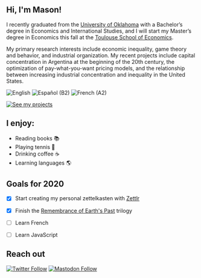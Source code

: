 ## Hi, I'm Mason!

I recently graduated from the [University of Oklahoma](https://www.ou.edu/) with a Bachelor’s degree in Economics and International Studies, and I will start my Master’s degree in Economics this fall at the [Toulouse School of Economics](https://tse-fr.eu/). 

My primary research interests include economic inequality, game theory and behavior, and industrial organization. My recent projects include capital concentration in Argentina at the beginning of the 20th century, the optimization of pay-what-you-want pricing models, and the relationship between increasing industrial concentration and inequality in the United States.


![English](https://img.shields.io/static/v1?label=language&message=English%20%28native%29&color=blue)
![Español (B2)](https://img.shields.io/static/v1?label=language&message=Español%20%28B2%29&color=yellow)
![French (A2)](https://img.shields.io/static/v1?label=language&message=Français%20%28A2%29&color=crimson)

[![See my projects](https://img.shields.io/badge/projects-See%20my%20projects-red)](https://masonrhayes.com/#publications)

## I enjoy:

- Reading books :books:
- Playing tennis :tennis:
- Drinking coffee :coffee:
- Learning languages :earth_americas:

## Goals for 2020

- [x] Start creating my personal zettelkasten with [Zettlr](https://github.com/Zettlr/Zettlr)
- [x] Finish the [Remembrance of Earth's Past](https://en.wikipedia.org/wiki/Remembrance_of_Earth%27s_Past) trilogy
- [ ] Learn French
- [ ] Learn JavaScript


## Reach out

[![Twitter Follow](https://img.shields.io/twitter/follow/masonrhayes?style=social)](https://twitter.com/masonrhayes)
[![Mastodon Follow](https://img.shields.io/mastodon/follow/328627?domain=https%3A%2F%2Fmamot.fr&style=social)](https://mamot.fr/@masonrhayes)
